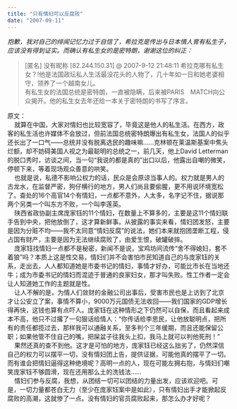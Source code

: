 ```yaml
---
title: "只有情妇可以反腐败"
date: "2007-09-11"
---
```


_抱歉，我对自己的绯闻记忆力过于自信了，希拉克是传出与日本情人育有私生子，应该没有得到证实。而确认有私生女的是密特朗，谢谢这位的纠正：_

> \[匿名\] 没有昵称 \[82.244.150.31\] @ 2007-9-12 21:48:11 希拉克哪有私生女？!他是法国政坛私人生活最没花头的人物了，几十年如一日和她老婆相守，领养了一个越南女儿。  
> 有私生女的法国总统是密特朗，一直被隐瞒，后来被PARIS　MATCH向公众揭开。他的私生女去年还给一本关于密特朗的书写了序言。

原文：  
    就算在中国，大家对情妇也比较宽容了，毕竟这是他人的私生活。在西方，政客的私生活也许媒体不会放过，但前法国总统密特朗爆出有私生女，法国人的似乎还长出了一口气——总统并没有脱离选民的趣味嘛……克林顿在莱温斯基案中焦头烂额，却不妨碍美国人视之为最聪明的总统之一，前几天，他上David Letterman的脱口秀时，访谈之间，当一句“我说的都是真的”出口以后，他露出自嘲的微笑，停顿下来，等着现场观众善意的哄笑。  
    也就是说，私德不影响公权力的话，民众是会原谅当事人的。权力就是男人的古龙水，在监督严密，狗仔横行的地方，男人们尚且要偷腥，更不用说环境宽松了。查处的16个高官14个有情妇，一点都不意外，人太多，名字记不住，据说那两个另类一个叫东方不败，一个叫李莲英。  
    陕西省政协副主席庞家钰的11个情妇，在数量上不算多的，主要是这11个情妇联手告到中央，把他放倒了，这才算新鲜事。从披露的事实来看，情妇团发怒，主要是因为分赃不均——我不太同意“情妇反腐”的说法，她们本来就抱团垄断工程，侵占国有财产，主要是因为无法继续腐败了，由爱生恨，破罐破摔。  
    庞家钰找情妇一点都不是秘密，新闻不是说，宝鸡坊间流传“舍不得媳妇，套不着狼”吗？本质上这是性交易，情妇们并不会害怕市民知道自己的与庞家钰的关系，走出去，人人都知道她是市委书记的情妇，事情才好办，可能比市长在当地还牛；成为市委书记的情妇而混迹于普通的良家妇女，那才叫失败。性工作者一定会让人知道她工作的主题就是性。  
    让人不解的是，为情人们敛财的金融公司出事后，受害市民也是上访到了北京才让公安立了案，事情不算小，9000万元国债无法收回——我们国家的GDP增长得再快，这钱也算有点吓人。庞家钰在这种情形之下仍然可以自保，而且看起来成本不高，他只不过撂了一句狠话给情人：“你传话给李思民，让他放聪明点，把所有的责任都揽过去，那样我可以通融关系，至多判个三年缓期，而且还能保留公职；如果他管不住自己的嘴，把屎盆子往我头上扣，我马上就可以判他死刑！”  
    果然还真的查不到他。这才是可怕的地方，庞家钰已经这么拙劣了，仍然深信自己的权力可以摆平一切，没有情妇团上告，提供证据，可能他真的摆平了一切。而有谁会把情妇逼得这种绝境呢？高明一点的人，现在可能左拥右抱，与情妇们嘲笑庞家钰不够圆滑，现在还用那么土的洗钱法……  
    情妇们参与反腐，我想，从团结一切可以团结的力量出发，应该欢迎吧。可是，一切力量都苍白无力（至少在庞家钰案中是如此），只有情妇出手才能掀起反腐败的高潮，这就惨了一点。没有情妇的官员腐败起来，那怎么办才好呢？
